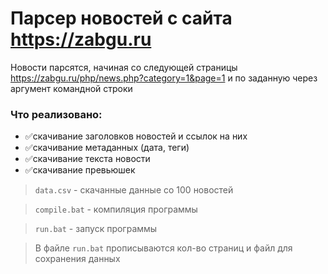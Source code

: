 # Парсер новостей с сайта https://zabgu.ru

Новости парсятся, начиная со следующей страницы https://zabgu.ru/php/news.php?category=1&page=1 и по заданную через аргумент командной строки
### Что реализовано:
- ✅скачивание заголовков новостей и ссылок на них
- ✅скачивание метаданных (дата, теги)
- ✅скачивание текста новости
- ✅скачивание превьюшек

> `data.csv` - скачанные данные со 100 новостей

> `compile.bat` - компиляция программы

> `run.bat` - запуск программы

> В файле `run.bat` прописываются кол-во страниц и файл для сохранения данных